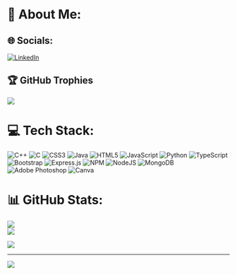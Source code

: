 # 💫 About Me:



## 🌐 Socials:

[![LinkedIn](https://img.shields.io/badge/LinkedIn-%230077B5.svg?logo=linkedin&logoColor=white)](https://www.linkedin.com/in/anuj-kumar-1790a9198/)

<!-- <a href="https://app.daily.dev/AnujKumarSingh-Code"><img src="https://api.daily.dev/devcards/a248742bf01940e4b312137a24fe9c45.png?r=iz8" width="400" alt="AnujKumarSingh-Code's Dev Card"/></a> -->

## 🏆 GitHub Trophies
![](https://github-profile-trophy.vercel.app/?username=AnujKumarSingh-Code&theme=radical&no-frame=false&no-bg=true&margin-w=4)

# 💻 Tech Stack:

![C++](https://img.shields.io/badge/c++-%2300599C.svg?style=for-the-badge&logo=c%2B%2B&logoColor=white) ![C](https://img.shields.io/badge/c-%2300599C.svg?style=for-the-badge&logo=c&logoColor=white) ![CSS3](https://img.shields.io/badge/css3-%231572B6.svg?style=for-the-badge&logo=css3&logoColor=white) ![Java](https://img.shields.io/badge/java-%23ED8B00.svg?style=for-the-badge&logo=java&logoColor=white) ![HTML5](https://img.shields.io/badge/html5-%23E34F26.svg?style=for-the-badge&logo=html5&logoColor=white) ![JavaScript](https://img.shields.io/badge/javascript-%23323330.svg?style=for-the-badge&logo=javascript&logoColor=%23F7DF1E) ![Python](https://img.shields.io/badge/python-3670A0?style=for-the-badge&logo=python&logoColor=ffdd54) ![TypeScript](https://img.shields.io/badge/typescript-%23007ACC.svg?style=for-the-badge&logo=typescript&logoColor=white) ![Bootstrap](https://img.shields.io/badge/bootstrap-%23563D7C.svg?style=for-the-badge&logo=bootstrap&logoColor=white) ![Express.js](https://img.shields.io/badge/express.js-%23404d59.svg?style=for-the-badge&logo=express&logoColor=%2361DAFB) ![NPM](https://img.shields.io/badge/NPM-%23000000.svg?style=for-the-badge&logo=npm&logoColor=white) ![NodeJS](https://img.shields.io/badge/node.js-6DA55F?style=for-the-badge&logo=node.js&logoColor=white) ![MongoDB](https://img.shields.io/badge/MongoDB-%234ea94b.svg?style=for-the-badge&logo=mongodb&logoColor=white)  ![Adobe Photoshop](https://img.shields.io/badge/adobephotoshop-%2331A8FF.svg?style=for-the-badge&logo=adobephotoshop&logoColor=white) ![Canva](https://img.shields.io/badge/Canva-%2300C4CC.svg?style=for-the-badge&logo=Canva&logoColor=white) 
# 📊 GitHub Stats:

![](https://github-readme-streak-stats.herokuapp.com/?user=AnujKumarSingh-Code&theme=tokyonight&hide_border=false)<br/>
![](https://github-readme-stats.vercel.app/api/top-langs/?username=AnujKumarSingh-Code&theme=tokyonight&hide_border=false&include_all_commits=false&count_private=false&layout=compact)

![](https://komarev.com/ghpvc/?username=AnujKumarSingh-Code)

---

[![](https://visitcount.itsvg.in/api?id=AnujKumarSingh-Code&icon=0&color=0)](https://visitcount.itsvg.in)

<!-- Proudly created with GPRM ( https://gprm.itsvg.in ) -->
